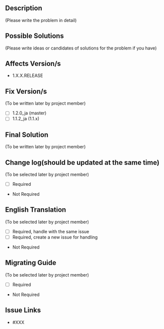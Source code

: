 ## Description
(Please write the problem in detail)

## Possible Solutions
(Please write ideas or candidates of solutions for the problem if you have)

## Affects Version/s
- 1.X.X.RELEASE

## Fix Version/s
(To be written later by project member)
- [ ] 1.2.0_ja (master)
- [ ] 1.1.2_ja (1.1.x)

## Final Solution
(To be written later by project member)

## Change log(should be updated at the same time)
(To be selected later by project member)
- [ ] Required
- Not Required

## English Translation
(To be selected later by project member)
- [ ] Required, handle with the same issue
- [ ] Required, create a new issue for handling
- Not Required 

## Migrating Guide
(To be selected later by project member)
- [ ] Required
- Not Required

## Issue Links
- #XXX
